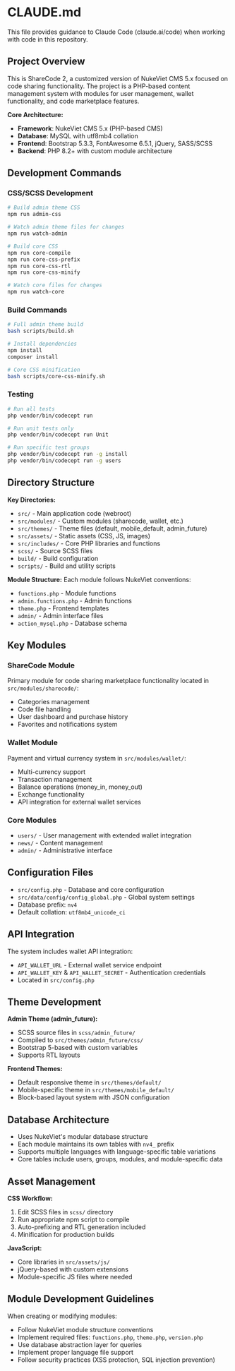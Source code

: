 # CLAUDE.md

This file provides guidance to Claude Code (claude.ai/code) when working with code in this repository.

## Project Overview

This is ShareCode 2, a customized version of NukeViet CMS 5.x focused on code sharing functionality. The project is a PHP-based content management system with modules for user management, wallet functionality, and code marketplace features.

**Core Architecture:**
- **Framework**: NukeViet CMS 5.x (PHP-based CMS)
- **Database**: MySQL with utf8mb4 collation
- **Frontend**: Bootstrap 5.3.3, FontAwesome 6.5.1, jQuery, SASS/SCSS
- **Backend**: PHP 8.2+ with custom module architecture

## Development Commands

### CSS/SCSS Development
```bash
# Build admin theme CSS
npm run admin-css

# Watch admin theme files for changes
npm run watch-admin

# Build core CSS
npm run core-compile
npm run core-css-prefix
npm run core-css-rtl
npm run core-css-minify

# Watch core files for changes  
npm run watch-core
```

### Build Commands
```bash
# Full admin theme build
bash scripts/build.sh

# Install dependencies
npm install
composer install

# Core CSS minification
bash scripts/core-css-minify.sh
```

### Testing
```bash
# Run all tests
php vendor/bin/codecept run

# Run unit tests only
php vendor/bin/codecept run Unit

# Run specific test groups
php vendor/bin/codecept run -g install
php vendor/bin/codecept run -g users
```

## Directory Structure

**Key Directories:**
- `src/` - Main application code (webroot)
- `src/modules/` - Custom modules (sharecode, wallet, etc.)
- `src/themes/` - Theme files (default, mobile_default, admin_future)
- `src/assets/` - Static assets (CSS, JS, images)
- `src/includes/` - Core PHP libraries and functions
- `scss/` - Source SCSS files
- `build/` - Build configuration
- `scripts/` - Build and utility scripts

**Module Structure:**
Each module follows NukeViet conventions:
- `functions.php` - Module functions
- `admin.functions.php` - Admin functions  
- `theme.php` - Frontend templates
- `admin/` - Admin interface files
- `action_mysql.php` - Database schema

## Key Modules

### ShareCode Module
Primary module for code sharing marketplace functionality located in `src/modules/sharecode/`:
- Categories management
- Code file handling
- User dashboard and purchase history
- Favorites and notifications system

### Wallet Module  
Payment and virtual currency system in `src/modules/wallet/`:
- Multi-currency support
- Transaction management  
- Balance operations (money_in, money_out)
- Exchange functionality
- API integration for external wallet services

### Core Modules
- `users/` - User management with extended wallet integration
- `news/` - Content management
- `admin/` - Administrative interface

## Configuration Files

- `src/config.php` - Database and core configuration
- `src/data/config/config_global.php` - Global system settings
- Database prefix: `nv4`
- Default collation: `utf8mb4_unicode_ci`

## API Integration

The system includes wallet API integration:
- `API_WALLET_URL` - External wallet service endpoint
- `API_WALLET_KEY` & `API_WALLET_SECRET` - Authentication credentials
- Located in `src/config.php`

## Theme Development

**Admin Theme (admin_future):**
- SCSS source files in `scss/admin_future/`  
- Compiled to `src/themes/admin_future/css/`
- Bootstrap 5-based with custom variables
- Supports RTL layouts

**Frontend Themes:**
- Default responsive theme in `src/themes/default/`
- Mobile-specific theme in `src/themes/mobile_default/`
- Block-based layout system with JSON configuration

## Database Architecture

- Uses NukeViet's modular database structure
- Each module maintains its own tables with `nv4_` prefix
- Supports multiple languages with language-specific table variations
- Core tables include users, groups, modules, and module-specific data

## Asset Management

**CSS Workflow:**
1. Edit SCSS files in `scss/` directory
2. Run appropriate npm script to compile
3. Auto-prefixing and RTL generation included
4. Minification for production builds

**JavaScript:**
- Core libraries in `src/assets/js/`
- jQuery-based with custom extensions
- Module-specific JS files where needed

## Module Development Guidelines

When creating or modifying modules:
- Follow NukeViet module structure conventions
- Implement required files: `functions.php`, `theme.php`, `version.php`
- Use database abstraction layer for queries
- Implement proper language file support
- Follow security practices (XSS protection, SQL injection prevention)